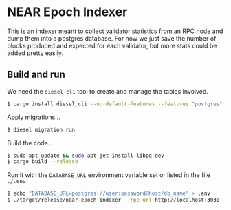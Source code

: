 # NEAR Epoch Indexer

This is an indexer meant to collect validator statistics from an RPC node and dump them into a postgres database. For now we just save the number of blocks produced and expected for each validator, but more stats could be added pretty easily.


## Build and run

We need the `diesel-cli` tool to create and manage the tables involved.

```bash
$ cargo install diesel_cli --no-default-features --features "postgres"
```

Apply migrations...

```bash
$ diesel migration run
```

Build the code...
```bash
$ sudo apt update && sudo apt-get install libpq-dev
$ cargo build --release
```

Run it with the `DATABASE_URL` environment variable set or listed in the file `./.env`
```bash
$ echo "DATABASE_URL=postgres://user:password@host/db_name" > .env
$ ./target/release/near-epoch-indexer --rpc-url http://localhost:3030 --chain-id testnet
```